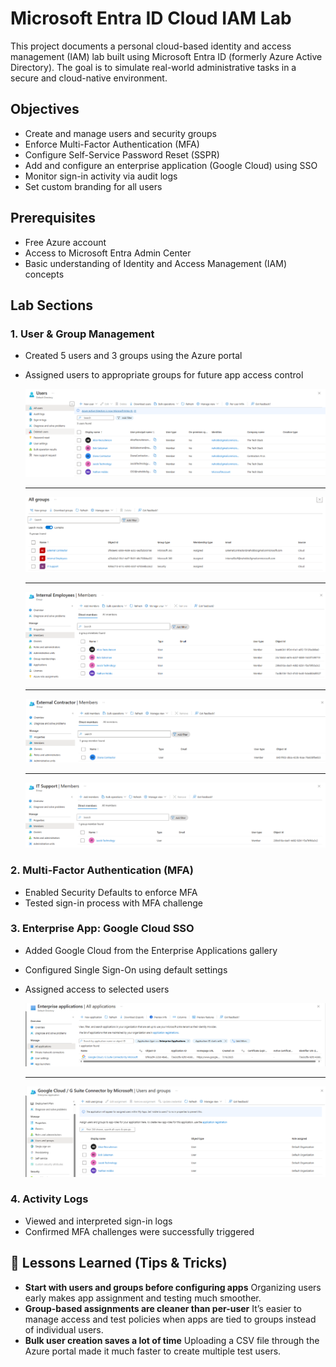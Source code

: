 # Microsoft Entra ID Cloud IAM Lab
This project documents a personal cloud-based identity and access management (IAM) lab built using Microsoft Entra ID (formerly Azure Active Directory). The goal is to simulate real-world administrative tasks in a secure and cloud-native environment.

## Objectives

- Create and manage users and security groups
- Enforce Multi-Factor Authentication (MFA)
- Configure Self-Service Password Reset (SSPR)
- Add and configure an enterprise application (Google Cloud) using SSO
- Monitor sign-in activity via audit logs
- Set custom branding for all users

## Prerequisites

- Free Azure account
- Access to Microsoft Entra Admin Center
- Basic understanding of Identity and Access Management (IAM) concepts

## Lab Sections

### 1. User & Group Management
- Created 5 users and 3 groups using the Azure portal
- Assigned users to appropriate groups for future app access control

  ![Users List](screenshots/UsersList.png)

  ---
  
  ![Group List](screenshots/GroupList.png)

  ---

  ![Internal Employees](screenshots/Internal%20Employees.png)

  ---

  ![External Contractor Group](screenshots/External%20Contractor%20Group.png)

  ---

  ![IT Support](screenshots/IT%20Support%20Members.png)
  
  
### 2. Multi-Factor Authentication (MFA)
- Enabled Security Defaults to enforce MFA
- Tested sign-in process with MFA challenge

### 3. Enterprise App: Google Cloud SSO
- Added Google Cloud from the Enterprise Applications gallery
- Configured Single Sign-On using default settings
- Assigned access to selected users

  ![Google Cloud Enterprise App](screenshots/EnterpriseApps.png)
  
  ---
  
  ![Google Cloud Users](screenshots/GoogleCloudUsers.png)

### 4. Activity Logs
- Viewed and interpreted sign-in logs
- Confirmed MFA challenges were successfully triggered

## 🧠 Lessons Learned (Tips & Tricks)
- **Start with users and groups before configuring apps** Organizing users early makes app assignment and testing much smoother.
- **Group-based assignments are cleaner than per-user** It’s easier to manage access and test policies when apps are tied to groups instead of individual users.
- **Bulk user creation saves a lot of time** Uploading a CSV file through the Azure portal made it much faster to create multiple test users.

